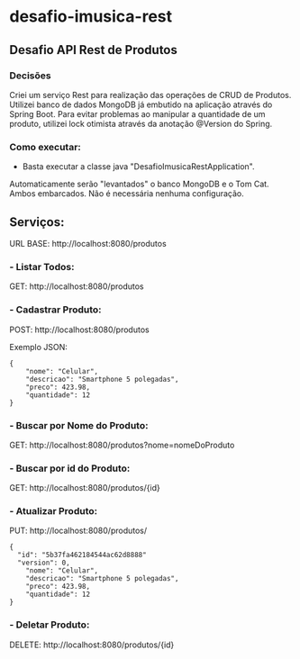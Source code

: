 # desafio-imusica-rest
## Desafio API Rest de Produtos

### Decisões

Criei um serviço Rest para realização das operações de CRUD de Produtos. Utilizei banco de dados MongoDB já embutido na aplicação através do Spring Boot. Para evitar problemas ao manipular a quantidade de um produto, utilizei lock otimista através da anotação @Version do Spring.

### Como executar: 

- Basta executar a classe java "DesafioImusicaRestApplication". 

Automaticamente serão "levantados" o banco MongoDB e o Tom Cat. Ambos embarcados. Não é necessária nenhuma configuração.


## Serviços: 

URL BASE: http://localhost:8080/produtos

### - Listar Todos:

GET: http://localhost:8080/produtos

### - Cadastrar Produto: 

POST: http://localhost:8080/produtos

Exemplo JSON:

```
{
	"nome": "Celular",
	"descricao": "Smartphone 5 polegadas",
	"preco": 423.98,
	"quantidade": 12
}
```

### - Buscar por Nome do Produto: 

GET: http://localhost:8080/produtos?nome=nomeDoProduto

### - Buscar por id do Produto: 

GET: http://localhost:8080/produtos/{id}

### - Atualizar Produto:

PUT: http://localhost:8080/produtos/

```
{
  "id": "5b37fa462184544ac62d8888"
  "version": 0,
	"nome": "Celular",
	"descricao": "Smartphone 5 polegadas",
	"preco": 423.98,
	"quantidade": 12
}
```

### - Deletar Produto:

DELETE: http://localhost:8080/produtos/{id}


